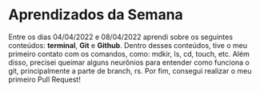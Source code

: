 # Aprendizados da Semana
Entre os dias 04/04/2022 e 08/04/2022 aprendi sobre os seguintes conteúdos: **terminal**, **Git** e **Github**. Dentro desses conteúdos, tive o meu primeiro contato com os comandos, como: mdkir, ls, cd, touch, etc. Além disso, precisei queimar alguns neurônios para entender como funciona o git, principalmente a parte de branch, rs. Por fim, consegui realizar o meu primeiro Pull Request!